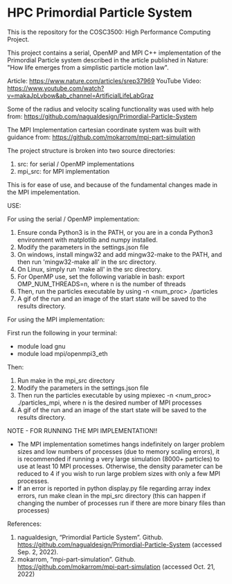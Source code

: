 # HPC Primordial Particle System

This is the repository for the COSC3500: High Performance Computing Project.

This project contains a serial, OpenMP and MPI C++ implementation of the Primordial Particle system described in the article published in Nature: "How life emerges from a simplistic particle motion law".

Article: https://www.nature.com/articles/srep37969
YouTube Video: https://www.youtube.com/watch?v=makaJpLvbow&ab_channel=ArtificialLifeLabGraz

Some of the radius and velocity scaling functionality was used with help from:
https://github.com/nagualdesign/Primordial-Particle-System

The MPI Implementation cartesian coordinate system was built with guidance from:
https://github.com/mokarrom/mpi-part-simulation


The project structure is broken into two source directories:

1) src: for serial / OpenMP implementations
2) mpi_src: for MPI implementation

This is for ease of use, and because of the fundamental changes made in the MPI impelementation.

USE:

For using the serial / OpenMP implementation:

1. Ensure conda Python3 is in the PATH, or you are in a conda Python3 environment with matplotlib and numpy installed.
2. Modify the parameters in the settings.json file
3. On windows, install mingw32 and add mingw32-make to the PATH, and then run 'mingw32-make all' in the src directory.
3. On Linux, simply run 'make all' in the src directory.
4. For OpenMP use, set the following variable in bash: export OMP_NUM_THREADS=n, where n is the number of threads
4. Then, run the particles executable by using  -n <num_proc> ./particles
5. A gif of the run and an image of the start state will be saved to the results directory.

For using the MPI implementation:

First run the following in your terminal: 

- module load gnu
- module load mpi/openmpi3_eth

Then:

1. Run make in the mpi_src directory
2. Modify the parameters in the settings.json file
3. Then run the particles executable by using mpiexec -n <num_proc> ./particles_mpi, where n is the desired number of MPI processes
4. A gif of the run and an image of the start state will be saved to the results directory.

NOTE - FOR RUNNING THE MPI IMPLEMENTATION!!
- The MPI implementation sometimes hangs indefinitely on larger problem sizes and low numbers of processes (due to memory scaling errors), it
is recommended if running a very large simulation (8000+ particles) to use at least 10 MPI processes. Otherwise, the density parameter can
be reduced to 4 if you wish to run large problem sizes with only a few MPI processes.
- If an error is reported in python display.py file regarding array index errors, run make clean in the mpi_src directory (this can happen
if changing the number of processes run if there are more binary files than processes)


References:
1. nagualdesign, “Primordial Particle System”. Github. https://github.com/nagualdesign/Primordial-Particle-System (accessed Sep. 2, 2022).
2. mokarrom, “mpi-part-simulation”. Github. https://github.com/mokarrom/mpi-part-simulation (accessed Oct. 21, 2022)
